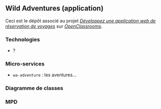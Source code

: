 ## Wild Adventures (application)

Ceci est le dépôt associé au projet [_Développez une application web de réservation de voyages_](https://openclassrooms.com/fr/projects/developpez-une-application-web-de-reservation-de-voyages)
sur [_OpenClassrooms_](https://www.openclassrooms.com).


### Technologies

- ?


### Micro-services

- `wa-adventure` : les aventures...


### Diagramme de classes


### MPD
